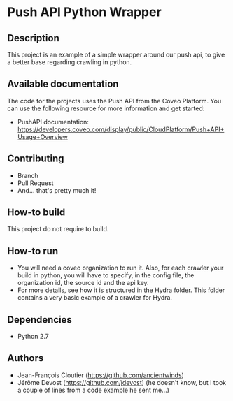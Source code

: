 # Push API Python Wrapper

## Description
This project is an example of a simple wrapper around our push api, to give a better base regarding crawling in python.

## Available documentation
The code for the projects uses the Push API from the Coveo Platform. You can use the following resource for more information and get started:

- PushAPI documentation: https://developers.coveo.com/display/public/CloudPlatform/Push+API+Usage+Overview

## Contributing
- Branch
- Pull Request
- And... that's pretty much it!

## How-to build
This project do not require to build.

## How-to run
- You will need a coveo organization to run it. Also, for each crawler your build in python, you will have to specify, in the config file, the organization id, the source id and the api key.
- For more details, see how it is structured in the Hydra folder. This folder contains a very basic example of a crawler for Hydra.

## Dependencies
- Python 2.7

## Authors
- Jean-François Cloutier (https://github.com/ancientwinds)
- Jérôme Devost (https://github.com/jdevost) (he doesn't know, but I took a couple of lines from a code example he sent me...)
